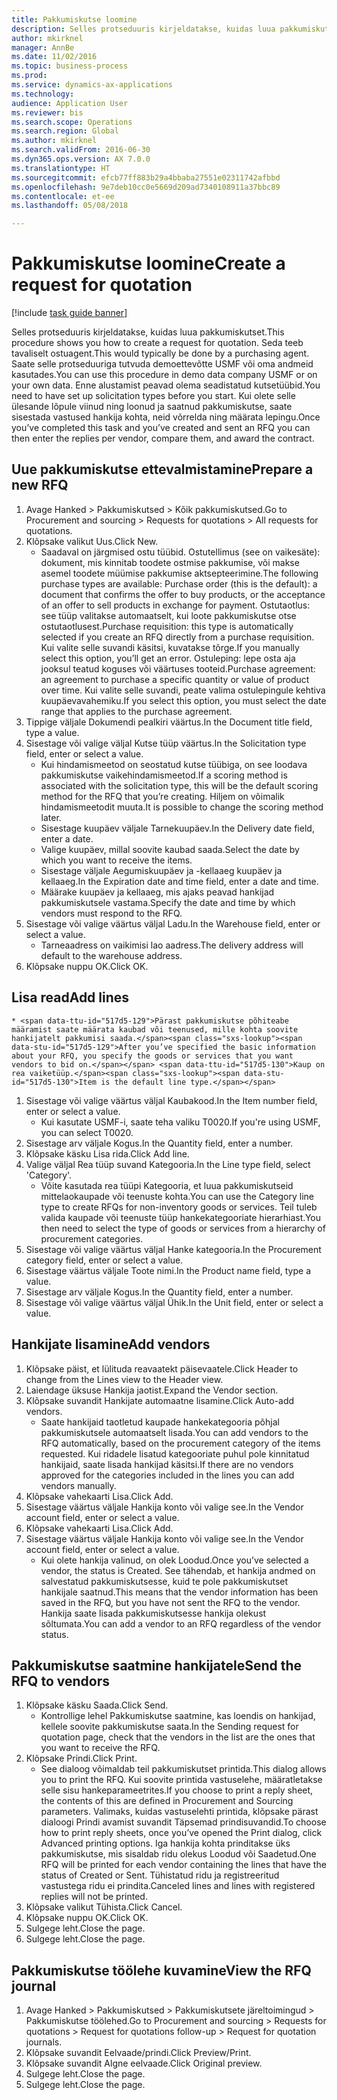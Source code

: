 ```yaml
--- 
title: Pakkumiskutse loomine
description: Selles protseduuris kirjeldatakse, kuidas luua pakkumiskutset.
author: mkirknel
manager: AnnBe
ms.date: 11/02/2016
ms.topic: business-process
ms.prod: 
ms.service: dynamics-ax-applications
ms.technology: 
audience: Application User
ms.reviewer: bis
ms.search.scope: Operations
ms.search.region: Global
ms.author: mkirknel
ms.search.validFrom: 2016-06-30
ms.dyn365.ops.version: AX 7.0.0
ms.translationtype: HT
ms.sourcegitcommit: efcb77ff883b29a4bbaba27551e02311742afbbd
ms.openlocfilehash: 9e7deb10cc0e5669d209ad7340108911a37bbc89
ms.contentlocale: et-ee
ms.lasthandoff: 05/08/2018

---
```

# <a name="create-a-request-for-quotation"></a><span data-ttu-id="517d5-103">Pakkumiskutse loomine</span><span class="sxs-lookup"><span data-stu-id="517d5-103">Create a request for quotation</span></span>

[!include [task guide banner](../../includes/task-guide-banner.md)]

<span data-ttu-id="517d5-104">Selles protseduuris kirjeldatakse, kuidas luua pakkumiskutset.</span><span class="sxs-lookup"><span data-stu-id="517d5-104">This procedure shows you how to create a request for quotation.</span></span> <span data-ttu-id="517d5-105">Seda teeb tavaliselt ostuagent.</span><span class="sxs-lookup"><span data-stu-id="517d5-105">This would typically be done by a purchasing agent.</span></span> <span data-ttu-id="517d5-106">Saate selle protseduuriga tutvuda demoettevõtte USMF või oma andmeid kasutades.</span><span class="sxs-lookup"><span data-stu-id="517d5-106">You can use this procedure in demo data company USMF or on your own data.</span></span> <span data-ttu-id="517d5-107">Enne alustamist peavad olema seadistatud kutsetüübid.</span><span class="sxs-lookup"><span data-stu-id="517d5-107">You need to have set up solicitation types before you start.</span></span> <span data-ttu-id="517d5-108">Kui olete selle ülesande lõpule viinud ning loonud ja saatnud pakkumiskutse, saate sisestada vastused hankija kohta, neid võrrelda ning määrata lepingu.</span><span class="sxs-lookup"><span data-stu-id="517d5-108">Once you’ve completed this task and you’ve created and sent an RFQ you can then enter the replies per vendor, compare them, and award the contract.</span></span>


## <a name="prepare-a-new-rfq"></a><span data-ttu-id="517d5-109">Uue pakkumiskutse ettevalmistamine</span><span class="sxs-lookup"><span data-stu-id="517d5-109">Prepare a new RFQ</span></span>
1. <span data-ttu-id="517d5-110">Avage Hanked > Pakkumiskutsed > Kõik pakkumiskutsed.</span><span class="sxs-lookup"><span data-stu-id="517d5-110">Go to Procurement and sourcing > Requests for quotations > All requests for quotations.</span></span>
2. <span data-ttu-id="517d5-111">Klõpsake valikut Uus.</span><span class="sxs-lookup"><span data-stu-id="517d5-111">Click New.</span></span>
    * <span data-ttu-id="517d5-112">Saadaval on järgmised ostu tüübid. Ostutellimus (see on vaikesäte): dokument, mis kinnitab toodete ostmise pakkumise, või makse asemel toodete müümise pakkumise aktsepteerimine.</span><span class="sxs-lookup"><span data-stu-id="517d5-112">The following purchase types are available: Purchase order (this is the default): a document that confirms the offer to buy products, or the acceptance of an offer to sell products in exchange for payment.</span></span> <span data-ttu-id="517d5-113">Ostutaotlus: see tüüp valitakse automaatselt, kui loote pakkumiskutse otse ostutaotlusest.</span><span class="sxs-lookup"><span data-stu-id="517d5-113">Purchase requisition: this type is automatically selected if you create an RFQ directly from a purchase requisition.</span></span> <span data-ttu-id="517d5-114">Kui valite selle suvandi käsitsi, kuvatakse tõrge.</span><span class="sxs-lookup"><span data-stu-id="517d5-114">If you manually select this option, you’ll get an error.</span></span> <span data-ttu-id="517d5-115">Ostuleping: lepe osta aja jooksul teatud koguses või väärtuses tooteid.</span><span class="sxs-lookup"><span data-stu-id="517d5-115">Purchase agreement: an agreement to purchase a specific quantity or value of product over time.</span></span> <span data-ttu-id="517d5-116">Kui valite selle suvandi, peate valima ostulepingule kehtiva kuupäevavahemiku.</span><span class="sxs-lookup"><span data-stu-id="517d5-116">If you select this option, you must select the date range that applies to the purchase agreement.</span></span>  
3. <span data-ttu-id="517d5-117">Tippige väljale Dokumendi pealkiri väärtus.</span><span class="sxs-lookup"><span data-stu-id="517d5-117">In the Document title field, type a value.</span></span>
4. <span data-ttu-id="517d5-118">Sisestage või valige väljal Kutse tüüp väärtus.</span><span class="sxs-lookup"><span data-stu-id="517d5-118">In the Solicitation type field, enter or select a value.</span></span>
    * <span data-ttu-id="517d5-119">Kui hindamismeetod on seostatud kutse tüübiga, on see loodava pakkumiskutse vaikehindamismeetod.</span><span class="sxs-lookup"><span data-stu-id="517d5-119">If a scoring method is associated with the solicitation type, this will be the default scoring method for the RFQ that you’re creating.</span></span> <span data-ttu-id="517d5-120">Hiljem on võimalik hindamismeetodit muuta.</span><span class="sxs-lookup"><span data-stu-id="517d5-120">It is possible to change the scoring method later.</span></span>  
    * <span data-ttu-id="517d5-121">Sisestage kuupäev väljale Tarnekuupäev.</span><span class="sxs-lookup"><span data-stu-id="517d5-121">In the Delivery date field, enter a date.</span></span>  
    * <span data-ttu-id="517d5-122">Valige kuupäev, millal soovite kaubad saada.</span><span class="sxs-lookup"><span data-stu-id="517d5-122">Select the date by which you want to receive the items.</span></span>  
    * <span data-ttu-id="517d5-123">Sisestage väljale Aegumiskuupäev ja -kellaaeg kuupäev ja kellaaeg.</span><span class="sxs-lookup"><span data-stu-id="517d5-123">In the Expiration date and time field, enter a date and time.</span></span>  
    * <span data-ttu-id="517d5-124">Määrake kuupäev ja kellaaeg, mis ajaks peavad hankijad pakkumiskutsele vastama.</span><span class="sxs-lookup"><span data-stu-id="517d5-124">Specify the date and time by which vendors must respond to the RFQ.</span></span>  
5. <span data-ttu-id="517d5-125">Sisestage või valige väärtus väljal Ladu.</span><span class="sxs-lookup"><span data-stu-id="517d5-125">In the Warehouse field, enter or select a value.</span></span>
    * <span data-ttu-id="517d5-126">Tarneaadress on vaikimisi lao aadress.</span><span class="sxs-lookup"><span data-stu-id="517d5-126">The delivery address will default to the warehouse address.</span></span>  
6. <span data-ttu-id="517d5-127">Klõpsake nuppu OK.</span><span class="sxs-lookup"><span data-stu-id="517d5-127">Click OK.</span></span>

## <a name="add-lines"></a><span data-ttu-id="517d5-128">Lisa read</span><span class="sxs-lookup"><span data-stu-id="517d5-128">Add lines</span></span>
    * <span data-ttu-id="517d5-129">Pärast pakkumiskutse põhiteabe määramist saate määrata kaubad või teenused, mille kohta soovite hankijatelt pakkumisi saada.</span><span class="sxs-lookup"><span data-stu-id="517d5-129">After you’ve specified the basic information about your RFQ, you specify the goods or services that you want vendors to bid on.</span></span> <span data-ttu-id="517d5-130">Kaup on rea vaiketüüp.</span><span class="sxs-lookup"><span data-stu-id="517d5-130">Item is the default line type.</span></span>   
1. <span data-ttu-id="517d5-131">Sisestage või valige väärtus väljal Kaubakood.</span><span class="sxs-lookup"><span data-stu-id="517d5-131">In the Item number field, enter or select a value.</span></span>
    * <span data-ttu-id="517d5-132">Kui kasutate USMF-i, saate teha valiku T0020.</span><span class="sxs-lookup"><span data-stu-id="517d5-132">If you're using USMF, you can select T0020.</span></span>  
2. <span data-ttu-id="517d5-133">Sisestage arv väljale Kogus.</span><span class="sxs-lookup"><span data-stu-id="517d5-133">In the Quantity field, enter a number.</span></span>
3. <span data-ttu-id="517d5-134">Klõpsake käsku Lisa rida.</span><span class="sxs-lookup"><span data-stu-id="517d5-134">Click Add line.</span></span>
4. <span data-ttu-id="517d5-135">Valige väljal Rea tüüp suvand Kategooria.</span><span class="sxs-lookup"><span data-stu-id="517d5-135">In the Line type field, select 'Category'.</span></span>
    * <span data-ttu-id="517d5-136">Võite kasutada rea tüüpi Kategooria, et luua pakkumiskutseid mittelaokaupade või teenuste kohta.</span><span class="sxs-lookup"><span data-stu-id="517d5-136">You can use the Category line type to create RFQs for non-inventory goods or services.</span></span> <span data-ttu-id="517d5-137">Teil tuleb valida kaupade või teenuste tüüp hankekategooriate hierarhiast.</span><span class="sxs-lookup"><span data-stu-id="517d5-137">You then need to select the type of goods or services from a hierarchy of procurement categories.</span></span>  
5. <span data-ttu-id="517d5-138">Sisestage või valige väärtus väljal Hanke kategooria.</span><span class="sxs-lookup"><span data-stu-id="517d5-138">In the Procurement category field, enter or select a value.</span></span>
6. <span data-ttu-id="517d5-139">Sisestage väärtus väljale Toote nimi.</span><span class="sxs-lookup"><span data-stu-id="517d5-139">In the Product name field, type a value.</span></span>
7. <span data-ttu-id="517d5-140">Sisestage arv väljale Kogus.</span><span class="sxs-lookup"><span data-stu-id="517d5-140">In the Quantity field, enter a number.</span></span>
8. <span data-ttu-id="517d5-141">Sisestage või valige väärtus väljal Ühik.</span><span class="sxs-lookup"><span data-stu-id="517d5-141">In the Unit field, enter or select a value.</span></span>

## <a name="add-vendors"></a><span data-ttu-id="517d5-142">Hankijate lisamine</span><span class="sxs-lookup"><span data-stu-id="517d5-142">Add vendors</span></span>
1. <span data-ttu-id="517d5-143">Klõpsake päist, et lülituda reavaatekt päisevaatele.</span><span class="sxs-lookup"><span data-stu-id="517d5-143">Click Header to change from the Lines view to the Header view.</span></span> 
2. <span data-ttu-id="517d5-144">Laiendage üksuse Hankija jaotist.</span><span class="sxs-lookup"><span data-stu-id="517d5-144">Expand the Vendor section.</span></span>
3. <span data-ttu-id="517d5-145">Klõpsake suvandit Hankijate automaatne lisamine.</span><span class="sxs-lookup"><span data-stu-id="517d5-145">Click Auto-add vendors.</span></span>
    * <span data-ttu-id="517d5-146">Saate hankijaid taotletud kaupade hankekategooria põhjal pakkumiskutsele automaatselt lisada.</span><span class="sxs-lookup"><span data-stu-id="517d5-146">You can add vendors to the RFQ automatically, based on the procurement category of the items requested.</span></span> <span data-ttu-id="517d5-147">Kui ridadele lisatud kategooriate puhul pole kinnitatud hankijaid, saate lisada hankijad käsitsi.</span><span class="sxs-lookup"><span data-stu-id="517d5-147">If there are no vendors approved for the categories included in the lines you can add vendors manually.</span></span>  
4. <span data-ttu-id="517d5-148">Klõpsake vahekaarti Lisa.</span><span class="sxs-lookup"><span data-stu-id="517d5-148">Click Add.</span></span>
5. <span data-ttu-id="517d5-149">Sisestage väärtus väljale Hankija konto või valige see.</span><span class="sxs-lookup"><span data-stu-id="517d5-149">In the Vendor account field, enter or select a value.</span></span>
6. <span data-ttu-id="517d5-150">Klõpsake vahekaarti Lisa.</span><span class="sxs-lookup"><span data-stu-id="517d5-150">Click Add.</span></span>
7. <span data-ttu-id="517d5-151">Sisestage väärtus väljale Hankija konto või valige see.</span><span class="sxs-lookup"><span data-stu-id="517d5-151">In the Vendor account field, enter or select a value.</span></span>
    * <span data-ttu-id="517d5-152">Kui olete hankija valinud, on olek Loodud.</span><span class="sxs-lookup"><span data-stu-id="517d5-152">Once you’ve selected a vendor, the status is Created.</span></span> <span data-ttu-id="517d5-153">See tähendab, et hankija andmed on salvestatud pakkumiskutsesse, kuid te pole pakkumiskutset hankijale saatnud.</span><span class="sxs-lookup"><span data-stu-id="517d5-153">This means that the vendor information has been saved in the RFQ, but you have not sent the RFQ to the vendor.</span></span> <span data-ttu-id="517d5-154">Hankija saate lisada pakkumiskutsesse hankija olekust sõltumata.</span><span class="sxs-lookup"><span data-stu-id="517d5-154">You can add a vendor to an RFQ regardless of the vendor status.</span></span>  

## <a name="send-the-rfq-to-vendors"></a><span data-ttu-id="517d5-155">Pakkumiskutse saatmine hankijatele</span><span class="sxs-lookup"><span data-stu-id="517d5-155">Send the RFQ to vendors</span></span>
1. <span data-ttu-id="517d5-156">Klõpsake käsku Saada.</span><span class="sxs-lookup"><span data-stu-id="517d5-156">Click Send.</span></span>
    * <span data-ttu-id="517d5-157">Kontrollige lehel Pakkumiskutse saatmine, kas loendis on hankijad, kellele soovite pakkumiskutse saata.</span><span class="sxs-lookup"><span data-stu-id="517d5-157">In the Sending request for quotation page, check that the vendors in the list are the ones that you want to receive the RFQ.</span></span>  
2. <span data-ttu-id="517d5-158">Klõpsake Prindi.</span><span class="sxs-lookup"><span data-stu-id="517d5-158">Click Print.</span></span>
    * <span data-ttu-id="517d5-159">See dialoog võimaldab teil pakkumiskutset printida.</span><span class="sxs-lookup"><span data-stu-id="517d5-159">This dialog allows you to print the RFQ.</span></span> <span data-ttu-id="517d5-160">Kui soovite printida vastuselehe, määratletakse selle sisu hankeparameetrites.</span><span class="sxs-lookup"><span data-stu-id="517d5-160">If you choose to print a reply sheet, the contents of this are defined in Procurement and Sourcing parameters.</span></span> <span data-ttu-id="517d5-161">Valimaks, kuidas vastuselehti printida, klõpsake pärast dialoogi Prindi avamist suvandit Täpsemad prindisuvandid.</span><span class="sxs-lookup"><span data-stu-id="517d5-161">To choose how to print reply sheets, once you’ve opened the Print dialog, click Advanced printing options.</span></span> <span data-ttu-id="517d5-162">Iga hankija kohta prinditakse üks pakkumiskutse, mis sisaldab ridu olekus Loodud või Saadetud.</span><span class="sxs-lookup"><span data-stu-id="517d5-162">One RFQ will be printed for each vendor containing the lines that have the status of Created or Sent.</span></span> <span data-ttu-id="517d5-163">Tühistatud ridu ja registreeritud vastustega ridu ei prindita.</span><span class="sxs-lookup"><span data-stu-id="517d5-163">Canceled lines and lines with registered replies will not be printed.</span></span>   
3. <span data-ttu-id="517d5-164">Klõpsake valikut Tühista.</span><span class="sxs-lookup"><span data-stu-id="517d5-164">Click Cancel.</span></span>
4. <span data-ttu-id="517d5-165">Klõpsake nuppu OK.</span><span class="sxs-lookup"><span data-stu-id="517d5-165">Click OK.</span></span>
5. <span data-ttu-id="517d5-166">Sulgege leht.</span><span class="sxs-lookup"><span data-stu-id="517d5-166">Close the page.</span></span>
6. <span data-ttu-id="517d5-167">Sulgege leht.</span><span class="sxs-lookup"><span data-stu-id="517d5-167">Close the page.</span></span>

## <a name="view-the-rfq-journal"></a><span data-ttu-id="517d5-168">Pakkumiskutse töölehe kuvamine</span><span class="sxs-lookup"><span data-stu-id="517d5-168">View the RFQ journal</span></span>
1. <span data-ttu-id="517d5-169">Avage Hanked > Pakkumiskutsed > Pakkumiskutsete järeltoimingud > Pakkumiskutse töölehed.</span><span class="sxs-lookup"><span data-stu-id="517d5-169">Go to Procurement and sourcing > Requests for quotations > Request for quotations follow-up > Request for quotation journals.</span></span>
2. <span data-ttu-id="517d5-170">Klõpsake suvandit Eelvaade/prindi.</span><span class="sxs-lookup"><span data-stu-id="517d5-170">Click Preview/Print.</span></span>
3. <span data-ttu-id="517d5-171">Klõpsake suvandit Algne eelvaade.</span><span class="sxs-lookup"><span data-stu-id="517d5-171">Click Original preview.</span></span>
4. <span data-ttu-id="517d5-172">Sulgege leht.</span><span class="sxs-lookup"><span data-stu-id="517d5-172">Close the page.</span></span>
5. <span data-ttu-id="517d5-173">Sulgege leht.</span><span class="sxs-lookup"><span data-stu-id="517d5-173">Close the page.</span></span>


